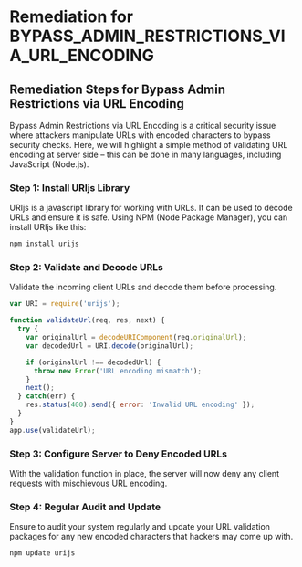 # Remediation for BYPASS_ADMIN_RESTRICTIONS_VIA_URL_ENCODING

## Remediation Steps for Bypass Admin Restrictions via URL Encoding
Bypass Admin Restrictions via URL Encoding is a critical security issue where attackers manipulate URLs with encoded characters to bypass security checks. Here, we will highlight a simple method of validating URL encoding at server side – this can be done in many languages, including JavaScript (Node.js).

### Step 1: Install URIjs Library
URIjs is a javascript library for working with URLs. It can be used to decode URLs and ensure it is safe.
Using NPM (Node Package Manager), you can install URIjs like this:

```bash
npm install urijs
```

### Step 2: Validate and Decode URLs
Validate the incoming client URLs and decode them before processing.

```javascript
var URI = require('urijs');

function validateUrl(req, res, next) {
  try {
    var originalUrl = decodeURIComponent(req.originalUrl);
    var decodedUrl = URI.decode(originalUrl);

    if (originalUrl !== decodedUrl) {
      throw new Error('URL encoding mismatch');
    }
    next();
  } catch(err) {
    res.status(400).send({ error: 'Invalid URL encoding' });
  }
}
app.use(validateUrl);
```

### Step 3: Configure Server to Deny Encoded URLs
With the validation function in place, the server will now deny any client requests with mischievous URL encoding.

### Step 4: Regular Audit and Update
Ensure to audit your system regularly and update your URL validation packages for any new encoded characters that hackers may come up with. 

```bash
npm update urijs
```